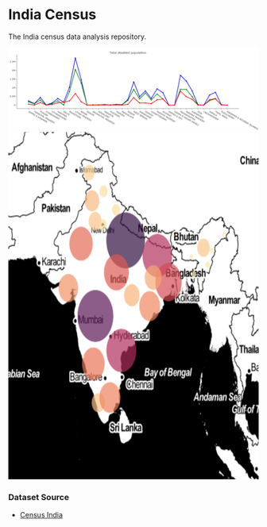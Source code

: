 # India Census
The India census data analysis repository. 

<img src="total.png" width="900">
<img src="disabled_worker.png" height="700" width="900">

### Dataset Source
* [Census India](https://censusindia.gov.in/2011census/population_enumeration.html)

